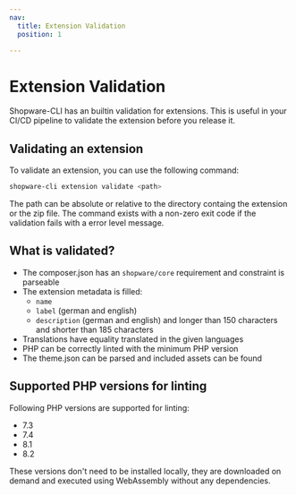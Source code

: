 ```yaml
---
nav:
  title: Extension Validation
  position: 1

---
```


# Extension Validation

Shopware-CLI has an builtin validation for extensions. This is useful in your CI/CD pipeline to validate the extension before you release it.

## Validating an extension

To validate an extension, you can use the following command:

```bash
shopware-cli extension validate <path>
```

The path can be absolute or relative to the directory containg the extension or the zip file. The command exists with a non-zero exit code if the validation fails with a error level message.

## What is validated?

- The composer.json has an `shopware/core` requirement and constraint is parseable
- The extension metadata is filled:
  - `name`
  - `label` (german and english)
  - `description` (german and english) and longer than 150 characters and shorter than 185 characters
- Translations have equality translated in the given languages
- PHP can be correctly linted with the minimum PHP version
- The theme.json can be parsed and included assets can be found

## Supported PHP versions for linting

Following PHP versions are supported for linting:

- 7.3
- 7.4
- 8.1
- 8.2

These versions don't need to be installed locally, they are downloaded on demand and executed using WebAssembly without any dependencies.
